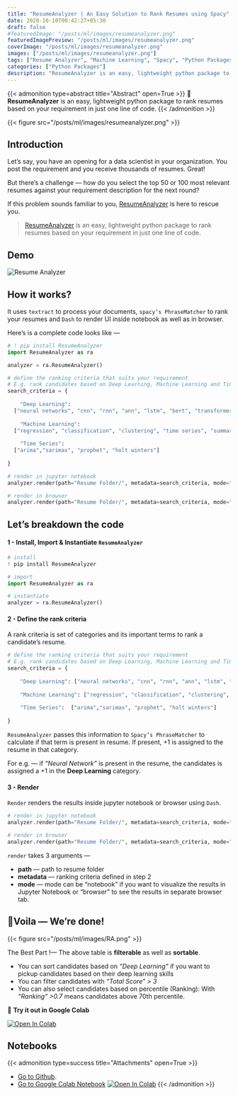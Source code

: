 ```yaml
---
title: "ResumeAnalyzer | An Easy Solution to Rank Resumes using Spacy"
date: 2020-10-10T00:42:27+05:30
draft: false
#featuredImage: "/posts/ml/images/resumeanalyzer.png"
featuredImagePreview: "/posts/ml/images/resumeanalyzer.png"
coverImage: "/posts/ml/images/resumeanalyzer.png"
images: ["/posts/ml/images/resumeanalyzer.png"]
tags: ["Resume Analyzer", "Machine Learning", "Spacy", "Python Packages"]
categories: ["Python Packages"]
description: "ResumeAnalyzer is an easy, lightweight python package to rank resumes based on your requirement in just one line of code."
---
```

<!--more-->

{{< admonition type=abstract title="Abstract" open=True >}}
🚀 **ResumeAnalyzer** is an easy, lightweight python package to rank resumes based on your requirement in just one line of code.
{{< /admonition >}}

{{< figure src="/posts/ml/images/resumeanalyzer.png" >}}






## Introduction
Let’s say, you have an opening for a data scientist in your organization. You post the requirement and you receive thousands of resumes. Great!

But there’s a challenge — how do you select the top 50 or 100 most relevant resumes against your requirement description for the next round?

If this problem sounds familiar to you, [ResumeAnalyzer](https://github.com/Shivanandroy/Resume-Analyzer) is here to rescue you.







>[ResumeAnalyzer](https://github.com/Shivanandroy/Resume-Analyzer) is an easy, lightweight python package to rank resumes based on your requirement in just one line of code.

## Demo

![Resume Analyzer](/posts/ml/images/resume-analyzer.gif)



## How it works?
It uses `textract` to process your documents, `spacy’s PhraseMatcher` to rank your resumes and `Dash` to render UI inside notebook as well as in browser. 

Here’s is a complete code looks like —

```python
# ! pip install ResumeAnalyzer
import ResumeAnalyzer as ra

analyzer = ra.ResumeAnalyzer()

# define the ranking criteria that suits your requirement
# E.g. rank candidates based on Deep Learning, Machine Learning and Time Series skills
search_criteria = {
    
    "Deep Learning": 
  ["neural networks", "cnn", "rnn", "ann", "lstm", "bert", "transformers"],
  
    "Machine Learning": 
  ["regression", "classification", "clustering", "time series", "summarization", "nlp"],
  
    "Time Series":  
  ["arima","sarimax", "prophet", "holt winters"]
  
}

# render in jupyter notebook
analyzer.render(path="Resume Folder/", metadata=search_criteria, mode="notebook")

# render in browser
analyzer.render(path="Resume Folder/", metadata=search_criteria, mode="browser")
```

## Let’s breakdown the code
#### 1 - Install, Import & Instantiate `ResumeAnalyzer`
```python
# install
! pip install ResumeAnalyzer

# import
import ResumeAnalyzer as ra

# instantiate
analyzer = ra.ResumeAnalyzer()

```



#### 2 - Define the rank criteria
A rank criteria is set of categories and its important terms to rank a candidate’s resume.

```python
# define the ranking criteria that suits your requirement
# E.g. rank candidates based on Deep Learning, Machine Learning and Time Series skills
search_criteria = {
    
    "Deep Learning": ["neural networks", "cnn", "rnn", "ann", "lstm", "bert", "transformers"],
  
    "Machine Learning": ["regression", "classification", "clustering", "time series", "summarization", "nlp"],
  
    "Time Series":  ["arima","sarimax", "prophet", "holt winters"]
  
}
```


`ResumeAnalyzer` passes this information to `Spacy’s PhraseMatcher` to calculate if that term is present in resume. If present, +1 is assigned to the resume in that category.

For e.g. — if *“Neural Network”* is present in the resume, the candidates is assigned a +1 in the **Deep Learning** category.



#### 3 - Render
`Render` renders the results inside jupyter notebook or browser using `Dash`.

```python
# render in jupyter notebook
analyzer.render(path="Resume Folder/", metadata=search_criteria, mode="notebook")

# render in browser
analyzer.render(path="Resume Folder/", metadata=search_criteria, mode="browser")
```


`render` takes 3 arguments —
 - **path** — path to resume folder
 - **metadata** — ranking criteria defined in step 2
 - **mode** — mode can be “notebook” if you want to visualize the results in Jupyter Notebook or “browser” to see the results in separate browser tab.



## 🥳Voila — We’re done!
{{< figure src="/posts/ml/images/RA.png" >}}



The Best Part !— The above table is **filterable** as well as **sortable**.

- You can sort candidates based on *“Deep Learning”* if you want to pickup candidates based on their deep learning skills
 - You can filter candidates with *“Total Score” > 3*
 - You can also select candidates based on percentile (Ranking): With *“Ranking” >0.7* means candidates above 70th percentile.




👋 **Try it out in Google Colab**

[![Open In Colab](https://colab.research.google.com/assets/colab-badge.svg)](https://colab.research.google.com/drive/1UCNAhmVSKoXWS5E8Jg8iTMZbJBcxlrhb?usp=sharing)



## Notebooks
{{< admonition type=success title="Attachments" open=True >}}
- [Go to Github](https://github.com/Shivanandroy/Resume-Analyzer). 
- [Go to Google Colab Notebook](https://colab.research.google.com/drive/1UCNAhmVSKoXWS5E8Jg8iTMZbJBcxlrhb?usp=sharing)
[![Open In Colab](https://colab.research.google.com/assets/colab-badge.svg)](https://colab.research.google.com/drive/1UCNAhmVSKoXWS5E8Jg8iTMZbJBcxlrhb?usp=sharing)
{{< /admonition >}}